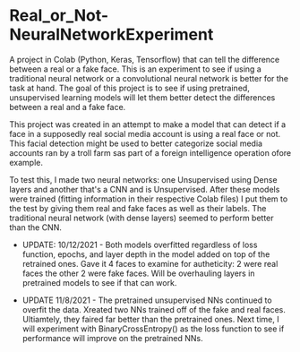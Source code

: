 # Real_or_Not-NeuralNetworkExperiment
A project in Colab (Python, Keras, Tensorflow) that can tell the difference between a real or a fake face. This is an experiment to see if using a traditional neural network or a convolutional neural network is better for the task at hand. The goal of this project is to see if using pretrained, unsupervised learning models will let them better detect the differences between a real and a fake face. 

This project was created in an attempt to make a model that can detect if a face in a supposedly real social media account is using a real face or not. This facial detection might be used to better categorize social media accounts ran by a troll farm sas part of a foreign intelligence operation ofore example.

To test this, I made two neural networks: one Unsupervised using Dense layers and another that's a CNN and is Unsupervised. After these models were trained (fitting information in their respective Colab files) I put them to the test by giving them real and fake faces as well as their labels. The traditional neural network (with dense layers) seemed to perform better than the CNN.


- UPDATE: 10/12/2021 - 
Both models overfitted regardless of loss function, epochs, and layer depth in the model added on top of the retrained ones. Gave it 4 faces to examine for autheticity: 2 were real faces the other 2 were fake faces. Will be overhauling layers in pretrained models to see if that can work.


- UPDATE 11/8/2021 - 
The pretrained unsupervised NNs continued to overfit the data. Xreated two NNs trained off of the fake and real faces. Ultiamtely, they faired far better than the pretrained ones. Next time, I will experiment with BinaryCrossEntropy() as the loss function to see if performance will improve on the pretrained NNs.
